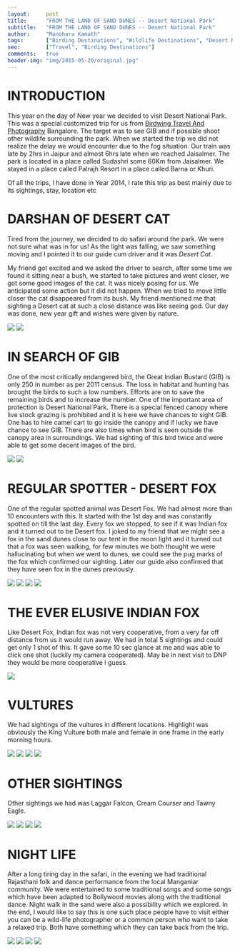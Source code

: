 ```yaml
---
layout:     post
title:      "FROM THE LAND OF SAND DUNES -- Desert National Park"
subtitle:   "FROM THE LAND OF SAND DUNES -- Desert National Park"
author:     "Manohara Kamath"
tags:       ["Birding Destinations", "Wildlife Destinations", "Desert National Park", "Travel Destinations"]
seo: 		["Travel", "Birding Destinations"]
comments:   true
header-img: "img/2015-05-20/original.jpg"
---
```



<h1>
INTRODUCTION
</h1>


<p>
This year on the day of New year we decided to visit Desert National Park. This was a special customized trip for us from <a href="http://www.wilderhood.com/organizer/Birdwing%20Photography">Birdwing Travel And Photography</a> Bangalore. The target was to see GIB and if possible shoot other wildlife surrounding the park. When we started the trip we did not realize the delay we would encounter due to the fog situation. Our train was late by 2hrs in Jaipur and almost 6hrs late when we reached Jaisalmer. The park is located in a place called Sudashri some 60Km from Jaisalmer. We stayed in a place called Palrajh Resort in a place called Barna or Khuri. 
</p>

<p>
Of all the trips, I have done in Year 2014, I rate this trip as best mainly due to its sightings, stay, location etc
</p>

<h1>
DARSHAN OF DESERT CAT
</h1>

<p>
Tired from the journey, we decided to do safari around the park. We were not sure what was in for us! As the light was falling, we saw something moving and I pointed it to our guide cum driver and it was <em>Desert Cat</em>. 
</p>

<p>
My friend got excited and we asked the driver to search, after some time we found it sitting near a bush, we started to take pictures and went closer, we got some good images of the cat. It was nicely posing for us. We anticipated some action but it did not happen. When we tried to move little closer the cat disappeared from its bush. My friend mentioned me that sighting a Desert cat at such a close distance was like seeing god. Our day was done, new year gift and wishes were given by nature.
</p>

<img src="{{ site.baseurl }}/img/2015-05-20/img1.jpg">
<img src="{{ site.baseurl }}/img/2015-05-20/img2.jpg">

<h1>
IN SEARCH OF GIB
</h1>

<p>
One of the most critically endangered bird, the Great Indian Bustard (GIB) is only 250 in number as per 2011 census. The loss in habitat and hunting has brought the birds to such a low numbers. Efforts are on to save the remaining birds and to increase the number. One of the important area of protection is Desert National Park. There is a special fenced canopy where live stock grazing is prohibited and it is here we have chances to sight GIB. One has to hire camel cart to go inside the canopy and if lucky we have chance to see GIB. There are also times when bird is seen outside the canopy area in surroundings. We had sighting of this bird twice and were able to get some decent images of the bird.
</p>

<img src="{{ site.baseurl }}/img/2015-05-20/img4.jpg">
<img src="{{ site.baseurl }}/img/2015-05-20/img3.jpg">

<h1>
REGULAR SPOTTER - DESERT FOX
</h1>

<p>
One of the regular spotted animal was Desert Fox. We had almost more than 10 encounters with this. It started with the 1st day and was constantly spotted on till the last day. Every fox we stopped, to see if it was Indian fox and it turned out to be Desert fox. I joked to my friend that we might see a fox in the sand dunes close to our tent in the moon light and it turned out that a fox was seen walking, for few minutes we both thought we were hallucinating but when we went to dunes, we could see the pug marks of the fox which confirmed our sighting. Later our guide also confirmed that they have seen fox in the dunes previously.
</p>

<img src="{{ site.baseurl }}/img/2015-05-20/img5.jpg">
<img src="{{ site.baseurl }}/img/2015-05-20/img6.jpg">
<img src="{{ site.baseurl }}/img/2015-05-20/img7.jpg">
<img src="{{ site.baseurl }}/img/2015-05-20/img8.jpg">

<h1>
THE EVER ELUSIVE INDIAN FOX
</h1>

<p>
Like Desert Fox, Indian fox was not very cooperative, from a very far off distance from us it would run away. We had in total 5 sightings and could get only 1 shot of this. It gave some 10 sec glance at me and was able to click one shot (luckily my camera cooperated). May be in next visit to DNP they would be more cooperative I guess.
</p>

<img src="{{ site.baseurl }}/img/2015-05-20/img9.jpg">

<h1>
VULTURES
</h1>

<p>
We had sightings of the vultures in different locations. Highlight was obviously the King Vulture both male and female in one frame in the early morning hours.
</p>


<img src="{{ site.baseurl }}/img/2015-05-20/img12.jpg">
<img src="{{ site.baseurl }}/img/2015-05-20/img10.jpg">
<img src="{{ site.baseurl }}/img/2015-05-20/img11.jpg">
<img src="{{ site.baseurl }}/img/2015-05-20/img13.jpg">

<h1>
OTHER SIGHTINGS
</h1>

<p>
Other sightings we had was Laggar Falcon, Cream Courser and Tawny Eagle.
</p>

<img src="{{ site.baseurl }}/img/2015-05-20/img14.jpg">
<img src="{{ site.baseurl }}/img/2015-05-20/img15.jpg">
<img src="{{ site.baseurl }}/img/2015-05-20/img16.jpg">
<img src="{{ site.baseurl }}/img/2015-05-20/img17.jpg">

<h1>
NIGHT LIFE
</h1>

<p>
After a long tiring day in the safari, in the evening we had traditional Rajasthani folk and dance performance from the local Manganiar community. We were entertained to some traditional songs and some songs which have been adapted to Bollywood movies along with the traditional dance. Night walk in the sand were also a possibility which we explored. In the end, I would like to say this is one such place people have to visit either you can be a wild-life photographer or a common person who want to take a relaxed trip. Both have something which they can take back from the trip.
</p>

<img src="{{ site.baseurl }}/img/2015-05-20/img18.jpg">
<img src="{{ site.baseurl }}/img/2015-05-20/img19.jpg">
<img src="{{ site.baseurl }}/img/2015-05-20/img20.jpg">
<img src="{{ site.baseurl }}/img/2015-05-20/img21.jpg">